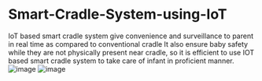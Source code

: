 # Smart-Cradle-System-using-IoT
IoT based smart cradle system give convenience and surveillance to parent in real time as compared to conventional cradle It also ensure baby safety while they are not physically present near cradle, so it is efficient to use IOT based smart cradle system to take care of infant in proficient manner.
![image](https://github.com/saimeghana2003/Smart-Cradle-System-using-IoT/assets/140418387/d494c30b-7744-423f-85ac-c3e86cf649e7)
![image](https://github.com/saimeghana2003/Smart-Cradle-System-using-IoT/assets/140418387/a3c559f6-0654-42bb-a261-66e4e7da400e)
